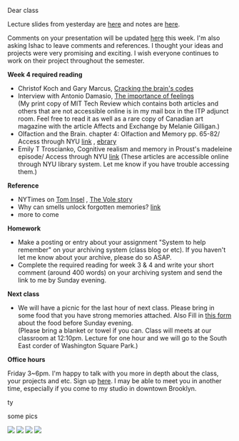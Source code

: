 Dear class

Lecture slides from yesterday are [here](https://speakerdeck.com/tchoi8/to-remember-and-forget-lecture-3) and notes are [here](https://hackpad.com/To-remember-and-forget-lecture-3-ehUZEyBOgyx#:h=Hippocampus-and-Almond). 

Comments on your presentation will be updated [here](https://hackpad.com/To-remember-and-forget-Presentation-comments-POhCplfgSxJ) this week. I'm also asking Ishac to leave comments and references.  I thought your ideas and projects were very promising and exciting. I wish everyone continues to work on their project throughout the semester. 
 
**Week 4 required reading**

* Christof Koch and Gary Marcus, [Cracking the brain's codes](http://www.technologyreview.com/featuredstory/528131/cracking-the-brains-codes/)  
* Interview with Antonio Damasio, [The importance of feelings](http://www.technologyreview.com/qa/528151/the-importance-of-feelings/)  
(My print copy of MIT Tech Review which contains both articles and others that are not accessible online is in my mail box in the ITP adjunct room. Feel free to read it as well as a rare copy of Canadian art magazine with the article Affects and Exchange by Melanie Gilligan.)
* Olfaction and the Brain. chapter 4: Olfaction and Memory pp. 65-82/ Access through NYU [link](https://getit.library.nyu.edu/resolve?&ctx_ver=Z39.88-2004&ctx_enc=info:ofi/enc:UTF-8&ctx_tim=2014-09-23T13%3A41%3A35IST&url_ver=Z39.88-2004&url_ctx_fmt=infofi/fmt:kev:mtx:ctx&rfr_id=info:sid/primo.exlibrisgroup.com:primo-dedupmrg9997700&rft_val_fmt=info:ofi/fmt:kev:mtx:book&rft.genre=book&rft.jtitle=&rft.btitle=Olfaction%20and%20the%20brain&rft.aulast=Brewer&rft.aufirst=Warrick%20J.&rft.auinit=&rft.auinit1=&rft.auinitm=&rft.ausuffix=&rft.au=&rft.aucorp=&rft.volume=&rft.issue=&rft.part=&rft.quarter=&rft.ssn=&rft.spage=&rft.epage=&rft.pages=&rft.artnum=&rft.pub=Cambridge%20University%20Press&rft.place=Cambridge%20%253B%20New%20York&rft.issn=&rft.eissn=0521849225%209780521849227&rft.isbn=9780511349690&rft.sici=&rft.coden=&rft_id=info:doi/&rft.object_id=&rft.primo=dedupmrg9997700&rft.eisbn=&rft_dat=%3Cnyu_aleph%3E003231652%3C/nyu_aleph%3E%3Cgrp_id%3E22146980%3C/grp_id%3E%3Coa%3E%3C/oa%3E&rft_id=info:oai/&req.language=eng) , [ebrary](http://site.ebrary.com/lib/nyulibrary/reader.action?docID=10202711&ppg=83)
* Emily T Troscianko, Cognitive realism and memory in Proust's madeleine episode/ Access through NYU [link](http://mss.sagepub.com/content/early/2013/01/03/1750698012468000.abstract) 
(These articles are accessible online through NYU library system. Let me know if you have trouble accessing them.) 

**Reference**

* NYTimes on [Tom Insel](http://www.nytimes.com/2014/02/04/science/blazing-trails-in-brain-science.html) , [The Vole story](http://whsc.emory.edu/_pubs/em/1998summer/vole.html) 
* Why can smells unlock forgotten memories? [link](http://www.bbc.com/future/story/20120312-why-can-smells-unlock-memories) 
* more to come 

**Homework**

* Make a posting or entry about your assignment "System to help remember" on your archiving system (class blog or etc). If you haven't let me know about your archive, please do so ASAP. 
* Complete the required reading for week 3 & 4 and write your short comment (around 400 words) on your archiving system and send the link to me by Sunday evening.  

**Next class**

* We will have a picnic for the last hour of next class. Please bring in some food that you have strong memories attached. Also Fill in [this form](https://docs.google.com/forms/d/1NcZtN2Vmc1AMvVcmmrgac3epw4c88p1cnfPhwNce7Xk/viewform) about the food before Sunday evening.  
(Please bring a blanket or towel if you can. Class will meets at our classroom at 12:10pm. Lecture for one hour and we will go to the South East corder of Washington Square Park.)
 
**Office hours**

Friday 3~6pm. I'm happy to talk with you more in depth about the class, your projects and etc. Sign up [here](http://doodle.com/8vvyhwnhb7ppmdkm#admin). I may be able to meet you in another time, especially if you come to my studio in downtown Brooklyn.  

ty 


some pics

![](https://github.com/tchoi8/RememberAndForget/blob/master/letters/pictures/3-0.jpg)
![](https://github.com/tchoi8/RememberAndForget/blob/master/letters/pictures/3-1.jpg)
![](https://github.com/tchoi8/RememberAndForget/blob/master/letters/pictures/3-2.jpg)
![](https://github.com/tchoi8/RememberAndForget/blob/master/letters/pictures/3-3.jpg)